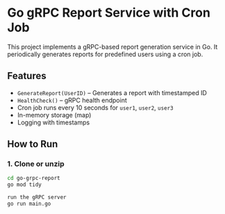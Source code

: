 # Go gRPC Report Service with Cron Job

This project implements a gRPC-based report generation service in Go. It periodically generates reports for predefined users using a cron job.

##  Features

- `GenerateReport(UserID)` – Generates a report with timestamped ID
- `HealthCheck()` – gRPC health endpoint
- Cron job runs every 10 seconds for `user1`, `user2`, `user3`
- In-memory storage (map)
- Logging with timestamps

##  How to Run

### 1. Clone or unzip

```bash
cd go-grpc-report
go mod tidy

run the gRPC server 
go run main.go 
